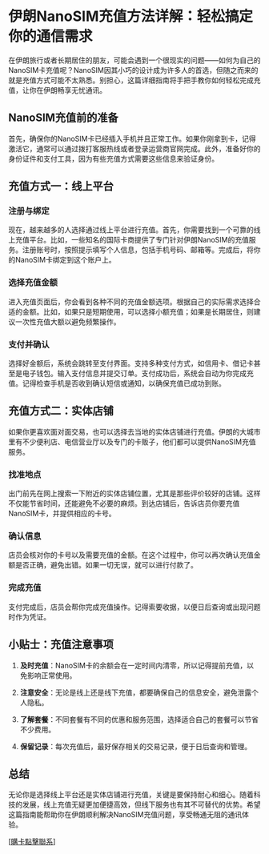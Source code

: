 # 伊朗NanoSIM充值方法详解：轻松搞定你的通信需求

在伊朗旅行或者长期居住的朋友，可能会遇到一个很现实的问题——如何为自己的NanoSIM卡充值呢？NanoSIM因其小巧的设计成为许多人的首选，但随之而来的就是充值方式可能不太熟悉。别担心，这篇详细指南将手把手教你如何轻松完成充值，让你在伊朗畅享无忧通讯。

## NanoSIM充值前的准备

首先，确保你的NanoSIM卡已经插入手机并且正常工作。如果你刚拿到卡，记得激活它，通常可以通过拨打客服热线或者登录运营商官网完成。此外，准备好你的身份证件和支付工具，因为有些充值方式需要这些信息来验证身份。

## 充值方式一：线上平台

### 注册与绑定
现在，越来越多的人选择通过线上平台进行充值。首先，你需要找到一个可靠的线上充值平台。比如，一些知名的国际卡商提供了专门针对伊朗NanoSIM的充值服务。注册账号时，按照提示填写个人信息，包括手机号码、邮箱等。完成后，将你的NanoSIM卡绑定到这个账户上。

### 选择充值金额
进入充值页面后，你会看到各种不同的充值金额选项。根据自己的实际需求选择合适的金额。比如，如果只是短期使用，可以选择小额充值；如果是长期居住，则建议一次性充值大额以避免频繁操作。

### 支付并确认
选择好金额后，系统会跳转至支付界面。支持多种支付方式，如信用卡、借记卡甚至是电子钱包。输入支付信息并提交订单。支付成功后，系统会自动为你完成充值。记得检查手机是否收到确认短信或通知，以确保充值已成功到账。

## 充值方式二：实体店铺

如果你更喜欢面对面交易，也可以选择去当地的实体店铺进行充值。伊朗的大城市里有不少便利店、电信营业厅以及专门的卡贩子，他们都可以提供NanoSIM充值服务。

### 找准地点
出门前先在网上搜索一下附近的实体店铺位置，尤其是那些评价较好的店铺。这样不仅能节省时间，还能避免不必要的麻烦。到达店铺后，告诉店员你要充值NanoSIM卡，并提供相应的卡号。

### 确认信息
店员会核对你的卡号以及需要充值的金额。在这个过程中，你可以再次确认充值金额是否正确，避免出错。如果一切无误，就可以进行付款了。

### 完成充值
支付完成后，店员会帮你完成充值操作。记得索要收据，以便日后查询或出现问题时作为凭证。

## 小贴士：充值注意事项

1. **及时充值**：NanoSIM卡的余额会在一定时间内清零，所以记得提前充值，以免影响正常使用。
   
2. **注意安全**：无论是线上还是线下充值，都要确保自己的信息安全，避免泄露个人隐私。

3. **了解套餐**：不同套餐有不同的优惠和服务范围，选择适合自己的套餐可以节省不少费用。

4. **保留记录**：每次充值后，最好保存相关的交易记录，便于日后查询和管理。

## 总结

无论你是选择线上平台还是实体店铺进行充值，关键是要保持耐心和细心。随着科技的发展，线上充值无疑更加便捷高效，但线下服务也有其不可替代的优势。希望这篇指南能帮助你在伊朗顺利解决NanoSIM充值问题，享受畅通无阻的通讯体验。

[[購卡點擊聯系](https://t.me/s/esim1088)]